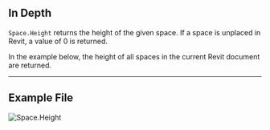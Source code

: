 ## In Depth
`Space.Height` returns the height of the given space. If a space is unplaced in Revit, a value of 0 is returned.

In the example below, the height of all spaces in the current Revit document are returned.
___
## Example File

![Space.Height](./Revit.Elements.Space.Height_img.jpg)
